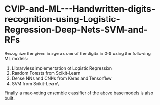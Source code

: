 # CVIP-and-ML---Handwritten-digits-recognition-using-Logistic-Regression-Deep-Nets-SVM-and-RFs

Recognize the given image as one of the digits in 0-9 using the following ML models:
1. Libraryless implementation of Logistic Regression
2. Random Forests from Scikit-Learn
3. Dense NNs and CNNs from Keras and Tensorflow
4. SVM from Scikit-Learn\

Finally, a max-voting ensemble classifier of the above base models is also built.
